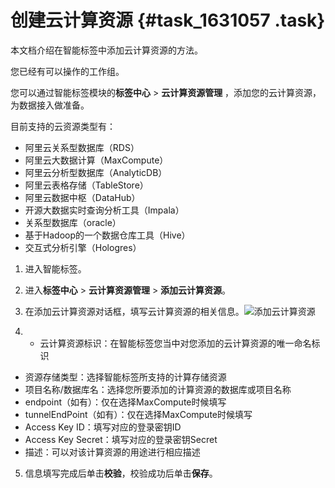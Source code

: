 # 创建云计算资源 {#task_1631057 .task}

本文档介绍在智能标签中添加云计算资源的方法。

您已经有可以操作的工作组。

您可以通过智能标签模块的**标签中心** \> **云计算资源管理** ，添加您的云计算资源，为数据接入做准备。

目前支持的云资源类型有：

-   阿里云关系型数据库（RDS）
-   阿里云大数据计算（MaxCompute）
-   阿里云分析型数据库（AnalyticDB）
-   阿里云表格存储（TableStore）
-   阿里云数据中枢（DataHub）
-   开源大数据实时查询分析工具（Impala）
-   关系型数据库（oracle）
-   基于Hadoop的一个数据仓库工具（Hive）
-   交互式分析引擎（Hologres）

1.  进入智能标签。
2.  进入**标签中心** \> **云计算资源管理** \> **添加云计算资源**。
3.  在添加云计算资源对话框，填写云计算资源的相关信息。![添加云计算资源](http://static-aliyun-doc.oss-cn-hangzhou.aliyuncs.com/assets/img/1293162/156776593154993_zh-CN.png)


4.  -   云计算资源标识：在智能标签您当中对您添加的云计算资源的唯一命名标识
-   资源存储类型：选择智能标签所支持的计算存储资源
-   项目名称/数据库名：选择您所要添加的计算资源的数据库或项目名称
-   endpoint（如有）：仅在选择MaxCompute时候填写
-   tunnelEndPoint（如有）：仅在选择MaxCompute时候填写
-   Access Key ID：填写对应的登录密钥ID
-   Access Key Secret：填写对应的登录密钥Secret
-   描述：可以对该计算资源的用途进行相应描述
5.  信息填写完成后单击**校验**，校验成功后单击**保存**。

